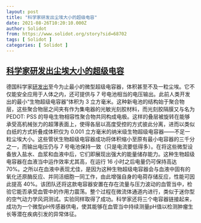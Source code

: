 ```yaml
---
layout: post
title: "科学家研发出尘埃大小的超级电容"
date: 2021-08-26T10:20:10.000Z
author: Solidot
from: https://www.solidot.org/story?sid=68702
tags: [ Solidot ]
categories: [ Solidot ]
---
```

<!--1629973210000-->
[科学家研发出尘埃大小的超级电容](https://www.solidot.org/story?sid=68702)
------

<div>
德国科学家<a href="https://newatlas.com/science/dust-sized-supercapacitor-voltage-aaa-battery/">研发出</a>至今为止最小的微型超级电容器，体积甚至不及一粒尘埃。它不仅能安全应用于人体之内，还可提供与 7 号电池相当的电压输出。此前人类开发出的最小“生物超级电容器”体积为 3 立方毫米。这种新电池的结构始于聚合物层，这些聚合物层之间夹有作为集电器的光敏光刻胶材料，而光刻胶隔膜又与名为 PEDOT: PSS 的导电生物相容性聚合物共同构成电极。这样的叠层被旋转在能够承受高机械张力的超薄表面上，使得各层以高度受控的方式彼此分离，进而以类似白纸的方式折叠成体积仅为 0.001 立方毫米的纳米级生物超级电容器——不足一粒尘埃大小。这些管状生物超级电容器成功将体积缩小至原有最小电容器的三千分之一，而输出电压仍与 7 号电池保持一致（只是电流要低得多）。在将这些微型设备放入盐水、血浆和血液中后，它们即展现出强大的能量储存能力。这种生物超级电容器在血液当中运作效率尤其高，在运行 16 小时之后电量仍可保持高达 70%。之所以在血液中表现尤佳，是因为这种生物超级电容器会与血液中固有的氧化还原酶反应、并同活细胞一同工作，由此增强自身的电荷存储反应，性能可因此提高 40%。该团队还将这款电容器安置在存在流量与压力波动的血管当中，检验它能否承受血管中的作用力震荡。整个过程在微流体通道内进行，类似于迷你型的空气动力学风洞测试。实验同样取得了成功。科学家还将三个电容器链接起来，成功为一个微型pH传感器供电，使其能够在血管当中持续测量pH值以检测肿瘤生长等潜在疾病引发的异常体征。
</div>
